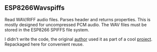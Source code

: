 ESP8266Wavspiffs
----------------

Read WAV/RIFF audio files. Parses header and returns properties. This is
mostly designed for uncompressed PCM audio. The WAV files must be stored
in the ESP8266 SPIFFS file system.

I didn't write the code, the original [author](https://github.com/bbx10) used it as part of a cool [project](https://github.com/bbx10/SFX-I2S-web-trigger/). Repackaged
here for convenient reuse.
